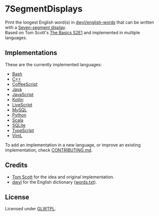 # 7SegmentDisplays

Print the longest English word(s) in [dwyl/english-words][words]
that can be written with a [Seven-segment display][SSD].<br>
Based on Tom Scott's [The Basics S2E1][TB21]
and implemented in multiple languages.

[words]: https://github.com/dwyl/english-words
[SSD]: https://en.wikipedia.org/wiki/Seven-segment_display
[TB21]: https://www.youtube.com/watch?v=zp4BMR88260

## Implementations

These are the currently implemented languages:

* [Bash](implementations/Bash.sh)
* [C++](implementations/C++.cpp)
* [CoffeeScript](implementations/CoffeeScript.coffee)
* [Java](implementations/Java.java)
* [JavaScript](implementations/JavaScript.js)
* [Kotlin](implementations/Kotlin.kt)
* [LiveScript](implementations/LiveScript.ls)
* [MySQL](implementations/MySQL.sql)
* [Python](implementations/Python.py)
* [Scala](implementations/Scala.scala)
* [SQLite](implementations/SQLite.sql)
* [TypeScript](implementations/TypeScript.ts)
* [VimL](implementations/VimL.vim)

To add an implementation in a new language,
or improve an existing implementation,
check [CONTRIBUTING.md](CONTRIBUTING.md).

## Credits

* [Tom Scott][Tom Scott] for the idea and original implementation.
* [dwyl][dwyl] for the English dictionary ([words.txt](words.txt)).

[Tom Scott]: https://twitter.com/tomscott
[dwyl]: https://github.com/dwyl/english-words/graphs/contributors

## License

Licensed under [GLWTPL](LICENSE).

